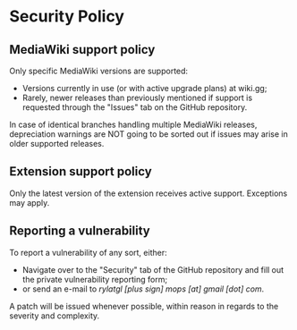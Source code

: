 # Security Policy

## MediaWiki support policy
Only specific MediaWiki versions are supported:
* Versions currently in use (or with active upgrade plans) at wiki.gg;
* Rarely, newer releases than previously mentioned if support is requested through the "Issues" tab on the GitHub repository.

In case of identical branches handling multiple MediaWiki releases, depreciation warnings are NOT going to be sorted out
if issues may arise in older supported releases.

## Extension support policy
Only the latest version of the extension receives active support. Exceptions may apply.

## Reporting a vulnerability
To report a vulnerability of any sort, either:
* Navigate over to the "Security" tab of the GitHub repository and fill out the private vulnerability reporting form;
* or send an e-mail to *rylatgl [plus sign] mops [at] gmail [dot] com*.

A patch will be issued whenever possible, within reason in regards to the severity and complexity.
